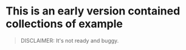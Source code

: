 # This is an early version contained collections of example

> DISCLAIMER: It's not ready and buggy.
